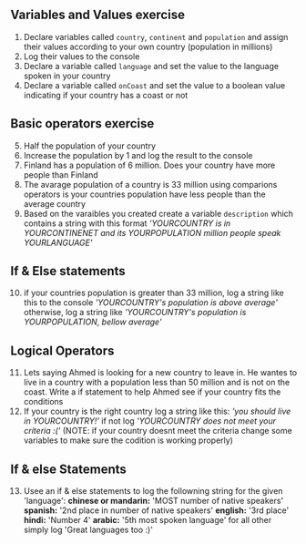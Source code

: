 ## Variables and Values exercise

1. Declare variables called `country`, `continent` and `population` and assign their values according to your own country (population in millions)
2. Log their values to the console
3. Declare a variable called `language` and set the value to the language spoken in your country
4. Declare a variable called `onCoast` and set the value to a boolean value indicating if your country has a coast or not

## Basic operators exercise

5. Half the population of your country
6. Increase the population by 1 and log the result to the console
7. Finland has a population of 6 million. Does your country have more people than Finland
8. The avarage population of a country is 33 million using comparions operators is your countries population have less people than the average country
9. Based on the varaibles you created create a variable `description` which contains a string with this format _'YOURCOUNTRY is in YOURCONTINENET and its YOURPOPULATION million people speak YOURLANGUAGE'_

## If & Else statements

10. if your countries population is greater than 33 million, log a string like this to the console _'YOURCOUNTRY's population is above average'_ otherwise, log a string like _'YOURCOUNTRY's population is YOURPOPULATION, bellow average'_

## Logical Operators

11. Lets saying Ahmed is looking for a new country to leave in. He wantes to live in a country with a population less than 50 million and is not on the coast. Write a if statement to help Ahmed see if your country fits the conditions
12. If your country is the right country log a string like this: _'you should live in YOURCOUNTRY!'_ if not log _'YOURCOUNTRY does not meet your criteria :('_ (NOTE: if your country doesnt meet the criteria change some variables to make sure the codition is working properly)

## If & else Statements

13. Usee an if & else statements to log the followning string for the given 'language':
    **chinese or mandarin:** 'MOST number of native speakers'
    **spanish:** '2nd place in number of native speakers'
    **english:** '3rd place'
    **hindi:** 'Number 4'
    **arabic:** '5th most spoken language'
    for all other simply log 'Great languages too :)'
